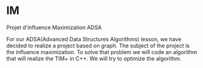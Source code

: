 # IM
Projet d'influence Maximization ADSA

For our ADSA(Advanced Data Structures Algorithms) lesson, we have decided to realize a project based on graph. The subject of the project is  the influence maximization. To solve that problem we will code an algorithm that will realize the TIM+ in C++. We will try to optimize the algorithm.
